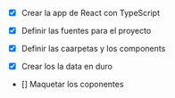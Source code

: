 - [x] Crear la app de React con TypeScript
- [x] Definir las fuentes para el proyecto
- [x] Definir las caarpetas y los components

- [x] Crear los la data en duro
- [] Maquetar los coponentes
